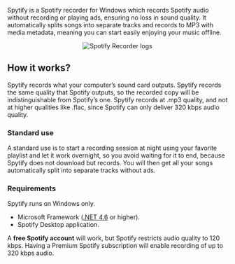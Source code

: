 Spytify is a Spotify recorder for Windows which records Spotify audio without recording or playing ads, ensuring no loss in sound quality. It automatically splits songs into separate tracks and records to MP3 with media metadata, meaning you can start easily enjoying your music offline.

<p align="center"><img alt="Spotify Recorder logs" src="https://raw.githubusercontent.com/jwallet/spy-spotify/master/assets/images/ui_record.png" /></p>

## How it works?
Spytify records what your computer’s sound card outputs. Spytify records the same quality that Spotify outputs, so the recorded copy will be indistinguishable from Spotify’s one. Spytify records at .mp3 quality, and not at higher qualities like .flac, since Spotify can only deliver 320 kbps audio quality.

### Standard use
A standard use is to start a recording session at night using your favorite playlist and let it work overnight, so you avoid waiting for it to end, because Spytify does not download but records. You will then get all your songs automatically split into separate tracks without ads.

### Requirements
Spytify runs on Windows only.
- Microsoft Framework ([.NET 4.6](https://www.microsoft.com/en-US/download/details.aspx?id=48130) or higher).
- Spotify Desktop application.

A __free Spotify account__ will work, but Spotify restricts audio quality to 120 kbps. Having a Premium Spotify subscription will enable recording of up to 320 kbps audio.